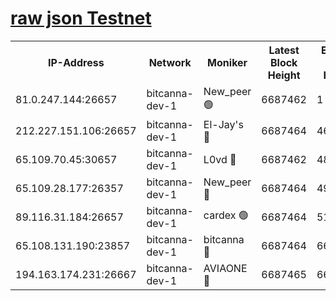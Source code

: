 [raw json Testnet](https://rpc-check.bcat.stavr.tech/bcat/rpc-bcat-result.json)
=


<table><tr><th>IP-Address</th><th>Network</th><th>Moniker</th><th>Latest Block Height</th><th>Earliest Block Height</th><th>Catching Up</th><th>Tx Index</th><th>Voting Power</th><th>Scan Time</th></tr><tr><td>81.0.247.144:26657</td><td>bitcanna-dev-1</td><td>New_peer 🟢</td><td>6687462</td><td>1</td><td>False</td><td>on</td><td>0</td><td>2024-03-02T03:10:53.870156455UTC</td></tr><tr><td>212.227.151.106:26657</td><td>bitcanna-dev-1</td><td>El-Jay's 🔴</td><td>6687464</td><td>4670391</td><td>False</td><td>on</td><td>2218164</td><td>2024-03-02T03:11:00.536476475UTC</td></tr><tr><td>65.109.70.45:30657</td><td>bitcanna-dev-1</td><td>L0vd 🔴</td><td>6687462</td><td>4828155</td><td>False</td><td>on</td><td>307920</td><td>2024-03-02T03:10:54.183337344UTC</td></tr><tr><td>65.109.28.177:26357</td><td>bitcanna-dev-1</td><td>New_peer 🔴</td><td>6687464</td><td>4952911</td><td>False</td><td>on</td><td>2237067</td><td>2024-03-02T03:11:01.168650525UTC</td></tr><tr><td>89.116.31.184:26657</td><td>bitcanna-dev-1</td><td>cardex 🟢</td><td>6687464</td><td>5185001</td><td>False</td><td>on</td><td>0</td><td>2024-03-02T03:11:00.860537299UTC</td></tr><tr><td>65.108.131.190:23857</td><td>bitcanna-dev-1</td><td>bitcanna 🔴</td><td>6687464</td><td>6683464</td><td>False</td><td>off</td><td>378446</td><td>2024-03-02T03:11:01.479057318UTC</td></tr><tr><td>194.163.174.231:26667</td><td>bitcanna-dev-1</td><td>AVIAONE 🔴</td><td>6687465</td><td>6684831</td><td>False</td><td>on</td><td>1949865</td><td>2024-03-02T03:11:09.898693171UTC</td></tr></table>